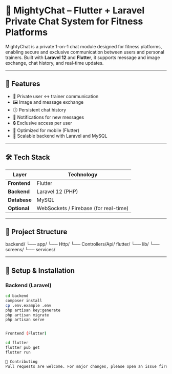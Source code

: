# 💬 MightyChat – Flutter + Laravel Private Chat System for Fitness Platforms

MightyChat is a private 1-on-1 chat module designed for fitness platforms, enabling secure and exclusive communication between users and personal trainers. Built with **Laravel 12** and **Flutter**, it supports message and image exchange, chat history, and real-time updates.

---

## 🚀 Features

- 🔐 Private user <-> trainer communication
- 🖼️ Image and message exchange
- 🕓 Persistent chat history
- 🔔 Notifications for new messages
- 🔒 Exclusive access per user
- 📱 Optimized for mobile (Flutter)
- 🧠 Scalable backend with Laravel and MySQL

---

## 🛠️ Tech Stack

| Layer         | Technology          |
|---------------|---------------------|
| **Frontend**  | Flutter              |
| **Backend**   | Laravel 12 (PHP)     |
| **Database**  | MySQL                |
| **Optional**  | WebSockets / Firebase (for real-time) |

---

## 📂 Project Structure

backend/
└── app/
└── Http/
└── Controllers/Api/
flutter/
└── lib/
└── screens/
└── services/

---

## 🧪 Setup & Installation

### Backend (Laravel)

```bash
cd backend
composer install
cp .env.example .env
php artisan key:generate
php artisan migrate
php artisan serve


Frontend (Flutter)

cd flutter
flutter pub get
flutter run

📢 Contributing
Pull requests are welcome. For major changes, please open an issue first to discuss what you would like to change.
